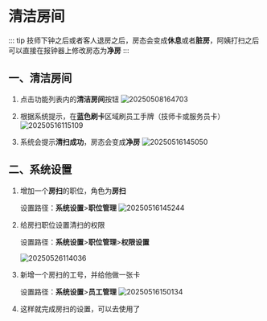# 清洁房间
::: tip
技师下钟之后或者客人退房之后，房态会变成**休息**或者**脏房**，阿姨打扫之后可以直接在报钟器上修改房态为**净房**
:::

## 一、清洁房间
1. 点击功能列表内的**清洁房间**按钮
![20250508164703](https://wiki-cdsoft.oss-cn-hangzhou.aliyuncs.com/20250508164703.png)

2. 根据系统提示，在**蓝色刷卡**区域刷员工手牌（技师卡或服务员卡）
   ![20250516115109](https://wiki-cdsoft.oss-cn-hangzhou.aliyuncs.com/20250516115109.png)

3. 系统会提示**清扫成功**，房态会变成**净房**
   ![20250516145050](https://wiki-cdsoft.oss-cn-hangzhou.aliyuncs.com/20250516145050.png)


## 二、系统设置

1. 增加一个**房扫**的职位，角色为**房扫**
   
   设置路径：**系统设置**>**职位管理**
   ![20250516145244](https://wiki-cdsoft.oss-cn-hangzhou.aliyuncs.com/20250516145244.png)

2. 给房扫职位设置清扫的权限
   
   设置路径：**系统设置**>**职位管理**>**权限设置**
  
   ![20250526114036](https://wiki-cdsoft.oss-cn-hangzhou.aliyuncs.com/20250526114036.png)

3. 新增一个房扫的工号，并给他做一张卡
   
   设置路径：**系统设置**>**员工管理**
   ![20250516150134](https://wiki-cdsoft.oss-cn-hangzhou.aliyuncs.com/20250516150134.png)

4. 这样就完成房扫的设置，可以去使用了